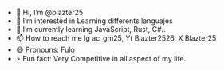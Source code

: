 - 👋 Hi, I’m @blazter25
- 👀 I’m interested in Learning differents languajes
- 🌱 I’m currently learning JavaScript, Rust, C#..
- 📫 How to reach me Ig ac_gm25, Yt Blazter2526, X Blazter25
- 😄 Pronouns: Fulo
- ⚡ Fun fact: Very Competitive in all aspect of my life.

<!---
blazter25/blazter25 is a ✨ special ✨ repository because its `README.md` (this file) appears on your GitHub profile.
You can click the Preview link to take a look at your changes.
--->

